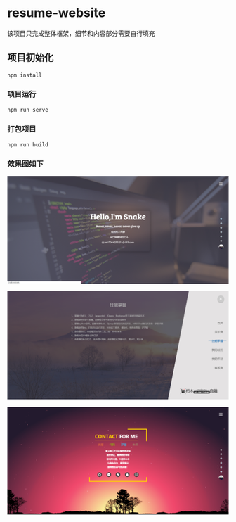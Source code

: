 # resume-website
该项目只完成整体框架，细节和内容部分需要自行填充

## 项目初始化
```
npm install
```

### 项目运行
```
npm run serve
```

### 打包项目
```
npm run build
```

### 效果图如下
![效果展示图](readmeImages/1.png)

![效果展示图](readmeImages/2.png)

![效果展示图](readmeImages/3.png)


